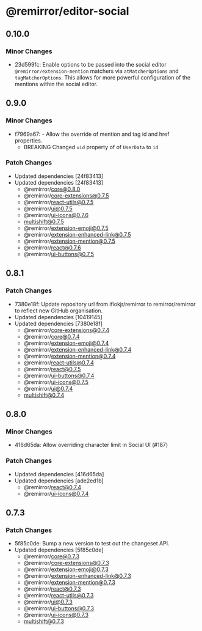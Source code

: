 # @remirror/editor-social

## 0.10.0

### Minor Changes

- 23d599fc: Enable options to be passed into the social editor `@remirror/extension-mention` matchers via
  `atMatcherOptions` and `tagMatcherOptions`. This allows for more powerful configuration of the mentions
  within the social editor.

## 0.9.0

### Minor Changes

- f7969a67: - Allow the override of mention and tag id and href properties.
  - BREAKING Changed `uid` property of of `UserData` to `id`

### Patch Changes

- Updated dependencies [24f83413]
- Updated dependencies [24f83413]
  - @remirror/core@0.8.0
  - @remirror/core-extensions@0.7.5
  - @remirror/react-utils@0.7.5
  - @remirror/ui@0.7.5
  - @remirror/ui-icons@0.7.6
  - multishift@0.7.5
  - @remirror/extension-emoji@0.7.5
  - @remirror/extension-enhanced-link@0.7.5
  - @remirror/extension-mention@0.7.5
  - @remirror/react@0.7.6
  - @remirror/ui-buttons@0.7.5

## 0.8.1

### Patch Changes

- 7380e18f: Update repository url from ifiokjr/remirror to remirror/remirror to reflect new GitHub
  organisation.
- Updated dependencies [10419145]
- Updated dependencies [7380e18f]
  - @remirror/core-extensions@0.7.4
  - @remirror/core@0.7.4
  - @remirror/extension-emoji@0.7.4
  - @remirror/extension-enhanced-link@0.7.4
  - @remirror/extension-mention@0.7.4
  - @remirror/react-utils@0.7.4
  - @remirror/react@0.7.5
  - @remirror/ui-buttons@0.7.4
  - @remirror/ui-icons@0.7.5
  - @remirror/ui@0.7.4
  - multishift@0.7.4

## 0.8.0

### Minor Changes

- 416d65da: Allow overriding character limit in Social UI (#187)

### Patch Changes

- Updated dependencies [416d65da]
- Updated dependencies [ade2ed1b]
  - @remirror/react@0.7.4
  - @remirror/ui-icons@0.7.4

## 0.7.3

### Patch Changes

- 5f85c0de: Bump a new version to test out the changeset API.
- Updated dependencies [5f85c0de]
  - @remirror/core@0.7.3
  - @remirror/core-extensions@0.7.3
  - @remirror/extension-emoji@0.7.3
  - @remirror/extension-enhanced-link@0.7.3
  - @remirror/extension-mention@0.7.3
  - @remirror/react@0.7.3
  - @remirror/react-utils@0.7.3
  - @remirror/ui@0.7.3
  - @remirror/ui-buttons@0.7.3
  - @remirror/ui-icons@0.7.3
  - multishift@0.7.3

